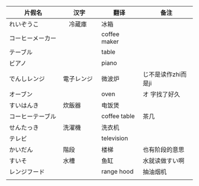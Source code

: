 | 片假名 | 汉字 | 翻译 | 备注 |
|--|--|--|--|
| れいぞうこ　|　冷蔵庫 | 冰箱 | |
| コーヒーメーカー　| | coffee maker | |
| テーブル　| | table | |
| ビアノ　| | piano | |
| でんしレンジ　| 電子レンジ　| 微波炉 | じ不是读作zhi而是ji |
| オーブン　| | oven | オ 字找了好久 |
| すいはんき　| 炊飯器　| 电饭煲 | |
| コーヒーテーブル　| | coffee table | 茶几 |
| せんたっき　| 洗濯機　| 洗衣机 | |
| テレビ　| | television | |
| かいだん　| 階段　| 楼梯 | 也有阶段的意思 |
| すいそ　| 水槽　| 鱼缸 | 水就读做すい啊 |
| レンジフード　| | range hood | 抽油烟机 |
| | | | |